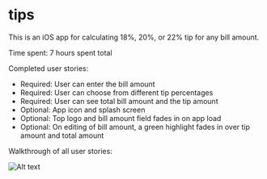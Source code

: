 # tips

This is an iOS app for calculating 18%, 20%, or 22% tip for any bill amount.

Time spent: 7 hours spent total

Completed user stories:
- Required: User can enter the bill amount
- Required: User can choose from different tip percentages
- Required: User can see  total bill amount and the tip amount
- Optional: App icon and splash screen
- Optional: Top logo and bill amount field fades in on app load
- Optional: On editing of bill amount, a green highlight fades in over tip amount and total amount

Walkthrough of all user stories:

![Alt text](http://Demo.gif)
